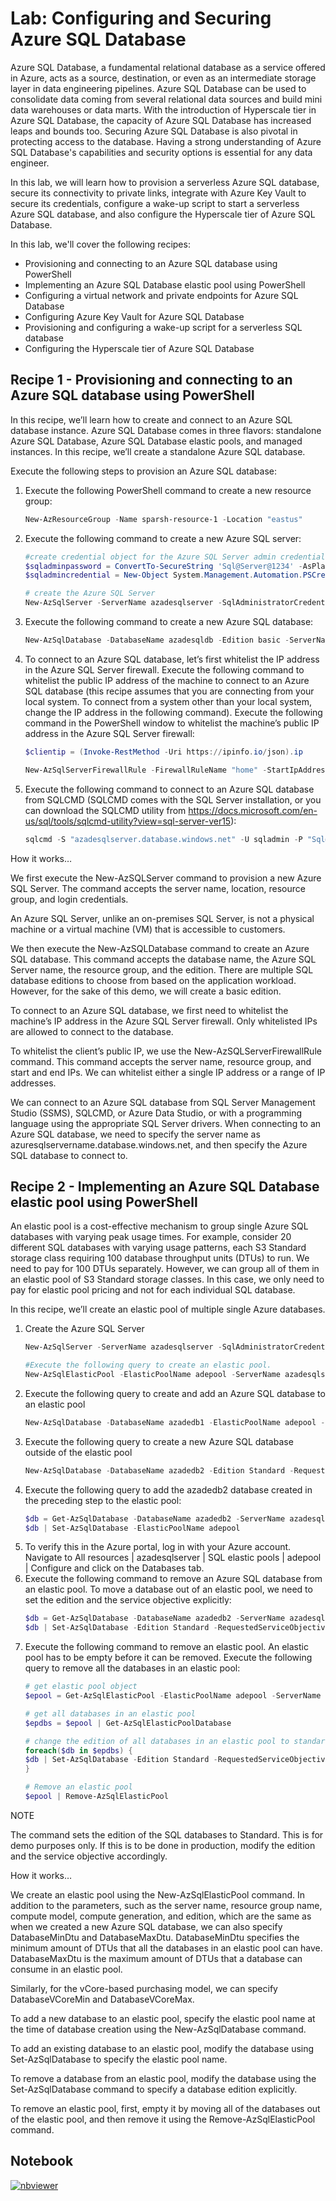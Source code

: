 # Lab: Configuring and Securing Azure SQL Database

Azure SQL Database, a fundamental relational database as a service offered in Azure, acts as a source, destination, or even as an intermediate storage layer in data engineering pipelines. Azure SQL Database can be used to consolidate data coming from several relational data sources and build mini data warehouses or data marts. With the introduction of Hyperscale tier in Azure SQL Database, the capacity of Azure SQL Database has increased leaps and bounds too. Securing Azure SQL Database is also pivotal in protecting access to the database. Having a strong understanding of Azure SQL Database's capabilities and security options is essential for any data engineer.

In this lab, we will learn how to provision a serverless Azure SQL database, secure its connectivity to private links, integrate with Azure Key Vault to secure its credentials, configure a wake-up script to start a serverless Azure SQL database, and also configure the Hyperscale tier of Azure SQL Database.

In this lab, we'll cover the following recipes:

- Provisioning and connecting to an Azure SQL database using PowerShell
- Implementing an Azure SQL Database elastic pool using PowerShell
- Configuring a virtual network and private endpoints for Azure SQL Database
- Configuring Azure Key Vault for Azure SQL Database
- Provisioning and configuring a wake-up script for a serverless SQL database
- Configuring the Hyperscale tier of Azure SQL Database

## Recipe 1 - Provisioning and connecting to an Azure SQL database using PowerShell

In this recipe, we’ll learn how to create and connect to an Azure SQL database instance. Azure SQL Database comes in three flavors: standalone Azure SQL Database, Azure SQL Database elastic pools, and managed instances. In this recipe, we’ll create a standalone Azure SQL database.

Execute the following steps to provision an Azure SQL database:

1. Execute the following PowerShell command to create a new resource group:

   ```powershell
   New-AzResourceGroup -Name sparsh-resource-1 -Location "eastus"
   ```
2. Execute the following command to create a new Azure SQL server:

   ```powershell
   #create credential object for the Azure SQL Server admin credential
   $sqladminpassword = ConvertTo-SecureString 'Sql@Server@1234' -AsPlainText -Force
   $sqladmincredential = New-Object System.Management.Automation.PSCredential('sqladmin', $sqladminpassword)

   # create the Azure SQL Server
   New-AzSqlServer -ServerName azadesqlserver -SqlAdministratorCredentials $sqladmincredential -ResourceGroupName sparsh-resource-1 -Location "eastus"
   ```
3. Execute the following command to create a new Azure SQL database:

   ```powershell
   New-AzSqlDatabase -DatabaseName azadesqldb -Edition basic -ServerName azadesqlserver -ResourceGroupName sparsh-resource-1
   ```
4. To connect to an Azure SQL database, let’s first whitelist the IP address in the Azure SQL Server firewall. Execute the following command to whitelist the public IP address of the machine to connect to an Azure SQL database (this recipe assumes that you are connecting from your local system. To connect from a system other than your local system, change the IP address in the following command). Execute the following command in the PowerShell window to whitelist the machine’s public IP address in the Azure SQL Server firewall:

   ```powershell
   $clientip = (Invoke-RestMethod -Uri https://ipinfo.io/json).ip

   New-AzSqlServerFirewallRule -FirewallRuleName "home" -StartIpAddress $clientip -EndIpAddress $clientip -ServerName azadesqlserver -ResourceGroupName sparsh-resource-1
   ```
5. Execute the following command to connect to an Azure SQL database from SQLCMD (SQLCMD comes with the SQL Server installation, or you can download the SQLCMD utility from https://docs.microsoft.com/en-us/sql/tools/sqlcmd-utility?view=sql-server-ver15):

   ```powershell
   sqlcmd -S "azadesqlserver.database.windows.net" -U sqladmin -P "Sql@Server@1234" -d azadesqldb -Q "Select name from sys.databases"
   ```

How it works…

We first execute the New-AzSQLServer command to provision a new Azure SQL Server. The command accepts the server name, location, resource group, and login credentials.

An Azure SQL Server, unlike an on-premises SQL Server, is not a physical machine or a virtual machine (VM) that is accessible to customers.

We then execute the New-AzSQLDatabase command to create an Azure SQL database. This command accepts the database name, the Azure SQL Server name, the resource group, and the edition. There are multiple SQL database editions to choose from based on the application workload. However, for the sake of this demo, we will create a basic edition.

To connect to an Azure SQL database, we first need to whitelist the machine’s IP address in the Azure SQL Server firewall. Only whitelisted IPs are allowed to connect to the database.

To whitelist the client’s public IP, we use the New-AzSQLServerFirewallRule command. This command accepts the server name, resource group, and start and end IPs. We can whitelist either a single IP address or a range of IP addresses.

We can connect to an Azure SQL database from SQL Server Management Studio (SSMS), SQLCMD, or Azure Data Studio, or with a programming language using the appropriate SQL Server drivers. When connecting to an Azure SQL database, we need to specify the server name as azuresqlservername.database.windows.net, and then specify the Azure SQL database to connect to.

## Recipe 2 - Implementing an Azure SQL Database elastic pool using PowerShell

An elastic pool is a cost-effective mechanism to group single Azure SQL databases with varying peak usage times. For example, consider 20 different SQL databases with varying usage patterns, each S3 Standard storage class requiring 100 database throughput units (DTUs) to run. We need to pay for 100 DTUs separately. However, we can group all of them in an elastic pool of S3 Standard storage classes. In this case, we only need to pay for elastic pool pricing and not for each individual SQL database.

In this recipe, we’ll create an elastic pool of multiple single Azure databases.

1. Create the Azure SQL Server
   ```powershell
   New-AzSqlServer -ServerName azadesqlserver -SqlAdministratorCredentials $sqladmincredential -Location "eastus" -ResourceGroupName sparshadesql

   #Execute the following query to create an elastic pool.
   New-AzSqlElasticPool -ElasticPoolName adepool -ServerName azadesqlserver -Edition standard -Dtu 100 -DatabaseDtuMin 20 -DatabaseDtuMax 100 -ResourceGroupName sparshadesql
   ```
2. Execute the following query to create and add an Azure SQL database to an elastic pool
   ```powershell
   New-AzSqlDatabase -DatabaseName azadedb1 -ElasticPoolName adepool -ServerName azadesqlserver -ResourceGroupName sparshadesql
   ```
3. Execute the following query to create a new Azure SQL database outside of the elastic pool
   ```powershell
   New-AzSqlDatabase -DatabaseName azadedb2 -Edition Standard -RequestedServiceObjectiveName S3 -ServerName azadesqlserver -ResourceGroupName sparshadesql
   ```
4. Execute the following query to add the azadedb2 database created in the preceding step to the elastic pool:
   ```powershell
   $db = Get-AzSqlDatabase -DatabaseName azadedb2 -ServerName azadesqlserver -ResourceGroupName sparshadesql
   $db | Set-AzSqlDatabase -ElasticPoolName adepool
   ```
5. To verify this in the Azure portal, log in with your Azure account. Navigate to All resources | azadesqlserver | SQL elastic pools | adepool | Configure and click on the Databases tab.
6. Execute the following command to remove an Azure SQL database from an elastic pool. To move a database out of an elastic pool, we need to set the edition and the service objective explicitly:
   ```powershell
   $db = Get-AzSqlDatabase -DatabaseName azadedb2 -ServerName azadesqlserver -ResourceGroupName sparshadesql
   $db | Set-AzSqlDatabase -Edition Standard -RequestedServiceObjectiveName S3
   ```
7. Execute the following command to remove an elastic pool. An elastic pool has to be empty before it can be removed. Execute the following query to remove all the databases in an elastic pool:
   ```powershell
   # get elastic pool object
   $epool = Get-AzSqlElasticPool -ElasticPoolName adepool -ServerName azadesqlserver -ResourceGroupName sparshadesql

   # get all databases in an elastic pool
   $epdbs = $epool | Get-AzSqlElasticPoolDatabase

   # change the edition of all databases in an elastic pool to standard S3
   foreach($db in $epdbs) {
   $db | Set-AzSqlDatabase -Edition Standard -RequestedServiceObjectiveName S3
   }

   # Remove an elastic pool
   $epool | Remove-AzSqlElasticPool
   ```

NOTE

The command sets the edition of the SQL databases to Standard. This is for demo purposes only. If this is to be done in production, modify the edition and the service objective accordingly.

How it works…

We create an elastic pool using the New-AzSqlElasticPool command. In addition to the parameters, such as the server name, resource group name, compute model, compute generation, and edition, which are the same as when we created a new Azure SQL database, we can also specify DatabaseMinDtu and DatabaseMaxDtu. DatabaseMinDtu specifies the minimum amount of DTUs that all the databases in an elastic pool can have. DatabaseMaxDtu is the maximum amount of DTUs that a database can consume in an elastic pool.

Similarly, for the vCore-based purchasing model, we can specify DatabaseVCoreMin and DatabaseVCoreMax.

To add a new database to an elastic pool, specify the elastic pool name at the time of database creation using the New-AzSqlDatabase command.

To add an existing database to an elastic pool, modify the database using Set-AzSqlDatabase to specify the elastic pool name.

To remove a database from an elastic pool, modify the database using the Set-AzSqlDatabase command to specify a database edition explicitly.

To remove an elastic pool, first, empty it by moving all of the databases out of the elastic pool, and then remove it using the Remove-AzSqlElasticPool command.

## Notebook

[![nbviewer](https://img.shields.io/badge/jupyter-notebook-informational?logo=jupyter)](https://nbviewer.org/github/sparsh-ai/recohut/blob/main/docs/02-storage/lab-azure-sql-securing-databases/main.ipynb)